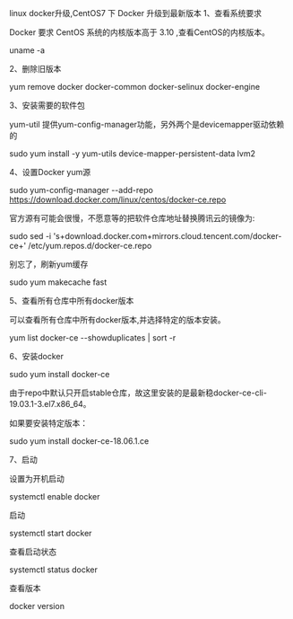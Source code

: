 linux docker升级,CentOS7 下 Docker 升级到最新版本
1、查看系统要求

Docker 要求 CentOS 系统的内核版本高于 3.10 ,查看CentOS的内核版本。

uname -a

2、删除旧版本

yum remove docker docker-common docker-selinux docker-engine

3、安装需要的软件包

yum-util 提供yum-config-manager功能，另外两个是devicemapper驱动依赖的

sudo yum install -y yum-utils device-mapper-persistent-data lvm2

4、设置Docker yum源

sudo yum-config-manager --add-repo https://download.docker.com/linux/centos/docker-ce.repo

官方源有可能会很慢，不愿意等的把软件仓库地址替换腾讯云的镜像为:

sudo sed -i 's+download.docker.com+mirrors.cloud.tencent.com/docker-ce+' /etc/yum.repos.d/docker-ce.repo

别忘了，刷新yum缓存

sudo yum makecache fast

5、查看所有仓库中所有docker版本

可以查看所有仓库中所有docker版本,并选择特定的版本安装。

yum list docker-ce --showduplicates | sort -r

6、安装docker

sudo yum install docker-ce

由于repo中默认只开启stable仓库，故这里安装的是最新稳docker-ce-cli-19.03.1-3.el7.x86_64。

如果要安装特定版本：

sudo yum install docker-ce-18.06.1.ce

7、启动

设置为开机启动

systemctl enable docker

启动

systemctl start docker

查看启动状态

systemctl status docker

查看版本

docker version
